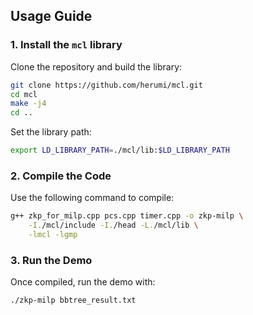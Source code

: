 ##  Usage Guide

### 1. Install the `mcl` library

Clone the repository and build the library:

```bash
git clone https://github.com/herumi/mcl.git
cd mcl
make -j4
cd ..
```

Set the library path:

```bash
export LD_LIBRARY_PATH=./mcl/lib:$LD_LIBRARY_PATH
```

### 2. Compile the Code

Use the following command to compile:

```bash
g++ zkp_for_milp.cpp pcs.cpp timer.cpp -o zkp-milp \
    -I./mcl/include -I./head -L./mcl/lib \
    -lmcl -lgmp
```

### 3. Run the Demo

Once compiled, run the demo with:

```bash
./zkp-milp bbtree_result.txt
```
